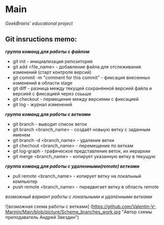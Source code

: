 # Main
*GeekBrains' educational project*

Git insructions memo:
----------------------------
*__группа команд для работы с файлом__*
* git init - инициализация репозитория
* git add <file_name> - добавление файла для отслеживания изменений (старт контроля версий)
* git commit -m "comment for this commit" - фиксация внесенных изменений в области stage
* git diff - разница между текущей сохранённой версией файла и версией с фиксацией через соььше
* git checkout - пермещение между версиями с фиксацией
* git log - журнал изменений

*__группа команд для работы с ветками__*
* git branch - выводит список веток
* git branch <branch_name> - создаёт новыую ветку с заданным именем
* git branch -d <branch_name> - удаление ветки
* git chechout <branch_name> - перемещение по веткам
* git log-graph - графическое представление веток, их иерархии
* git merge <branch_name> - копирует указанную ветку в текущую

*__группа команд для работы с удаленными(remote) ветками__*
* pull remote <branch_name> - копирует ветку на локальный компьютер
* push remote <branch_name> - передвигает ветку в область remote

*возможный вариант работы с локальными и удалёнными ветками*

![возможная схема работы с ветками] (https://github.com/Valentin-V-Marinin/Main/blob/picture/Scheme_branches_work.jpg "Автор схемы преподаватель Андрей Звездин")

